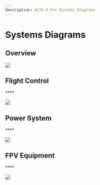 ```yaml
---
description: ALTA 8 Pro Systems Diagrams
---
```


# Systems Diagrams

## Overview



![](https://lh4.googleusercontent.com/wiaTqwVe756kUU2bCjOBbTpn21rBgYpU_18eo016teagwaHo1OmSX2NrahGd7dHxaSQXm5N9g_nwSWLezZK7ipLQyLHd64tHJxYcI889qJ9wIJiVBRfSE-_SnQLXaQ6HeVFoJyqf)

## **Flight Control**

\*\*\*\*

![](https://lh4.googleusercontent.com/on7hE7fwYCU9eC1CRw9yqpavmNNqnsjV1nPAR9u5FqwJR6gMK4No28Oy9xt_FwnrrIvjSGE9c5n1lCehl-1ozmpVulNDPfWVS-d-4lMhpbQ6_nmOeHt8juUaSRdUOoyhvYWrWXN2)

## **Power System**

\*\*\*\*

![](https://lh5.googleusercontent.com/eEn6N_bI-oLXwup0S1emaBxSIAgxkaG4Pfc--Qhzk8PyT47I3HGDy1SVKj-I_tqBzX_j-P7l9B9QwlYZs7Yq11E29Oo2kQ8Y_TvTe7XnISnb3skurPEKgbMkx6_B9j3uyODs4Oxi)

## **FPV Equipment**

\*\*\*\*

![](https://lh6.googleusercontent.com/Q7uMnVjvdysnNyoyl2J7m11LFP3qnaI9xqXNhoLervBbGA8nL3zBIcfat2MMrtF4BmfZgBasPeK4L4P6TJSD8iuxZe83XNfN8bwVPOB_nwva-mCajqejMe3lq-xGzTlYDwDQn6zg)

